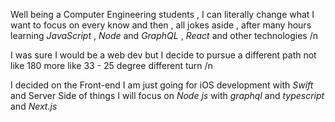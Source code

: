 Well being a Computer Engineering students , I can literally change what I want to focus on every know and then , all jokes aside , after many hours learning *JavaScript* , *Node* and *GraphQL* , *React* and other technologies /n

I was sure I would be a web dev but I decide to pursue a different path not like 180 more like 33 - 25 degree different turn /n

I decided on the Front-end I am just going for iOS development with *Swift* and Server Side of things I will focus on *Node js* with *graphql* and *typescript* and *Next.js*

